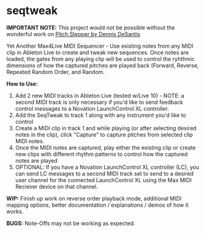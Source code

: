 # seqtweak

**IMPORTANT NOTE:**
This project would not be possible without the wonderful work on
[Pitch Stepper by Dennis DeSantis](https://dennisdesantis.com/max-for-live-devices/pitch-stepper)

Yet Another Max4Live MIDI Sequencer - Use existing notes from any MIDI clip in Ableton Live to create and tweak new sequences. Once notes are loaded, the gates from any playing clip will be used to control the ryhthmic dimensions of how the captured pitches are played back (Forward, Reverse, Repeated Random Order, and Random.

**How to Use:**

1. Add 2 new MIDI tracks in Ableton Live (tested w/Live 10) - NOTE: a second MIDI track is only necessary if you'd like to send feedback control messages to a Novation LaunchControl XL controller. 
2. Add the SeqTweak to track 1 along with any instrument you'd like to control
3. Create a MIDI clip in track 1 and while playing (or after selecting desired notes in the clip), click "Capture" to capture pitches from selected clip MIDI notes.
4. Once the MIDI notes are captured, play either the existing clip or create new clips with different rhythm patterns to control how the captured notes are played
5. OPTIONAL: If you have a Novation LaunchControl XL controller (LC), you can send LC messages to a second MIDI track set to send to a desired user channel for the connected LaunchControl XL using the Max MIDI Reciever device on that channel.

**WIP:** 
Finish up work on reverse order playback mode, additional MIDI mapping options, better documentation / explanations / demos of how it works.

**BUGS:**
Note-Offs may not be working as expected.
